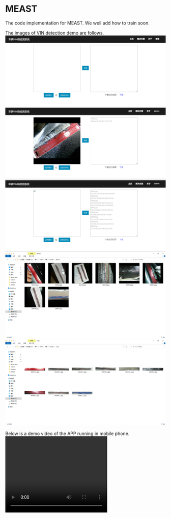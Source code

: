 # MEAST
The code implementation for MEAST. We weil add how to train soon.


The images of VIN detection demo are follows.
![image](./demo_img/select.png)
![image](./demo_img/single_detect.png)
![image](./demo_img/multi_detect.png)
![image](./demo_img/result_detect.png)
![image](./demo_img/result_crop.png)

Below is a demo video of the APP running in mobile phone.
<video width="320" height="240" controls>
    <source src="./demo_video.mp4" type="video/mp4">
</video>
